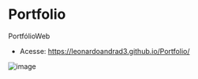 # Portfolio
PortfólioWeb

-  Acesse: https://leonardoandrad3.github.io/Portfolio/

![image](https://github.com/LeonardoAndrad3/Portfolio/assets/78766172/461a1341-00d5-48b3-843b-7d79998f2b8e)
